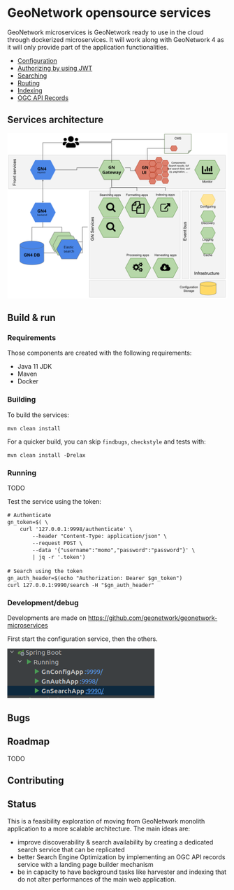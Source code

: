 # GeoNetwork opensource services

GeoNetwork microservices is GeoNetwork ready to use in the cloud through dockerized microservices. It will work along with GeoNetwork 4 as it will only provide part of the application functionalities.

* [Configuration](configuring/README.md)
* [Authorizing by using JWT](authorizing/README.md)
* [Searching](authorizing/README.md)
* [Routing](routing/README.md)
* [Indexing](indexing/README.md)
* [OGC API Records](ogc-api-records/README.md)


## Services architecture

![Start services](doc/img/gnmicroservices.svg)

## Build & run

### Requirements

Those components are created with the following requirements:
* Java 11 JDK
* Maven
* Docker

### Building

To build the services:

```shell script
mvn clean install
```

For a quicker build, you can skip `findbugs`, `checkstyle` and tests with:

```shell script
mvn clean install -Drelax
```

### Running

TODO

Test the service using the token:

```shell script
# Authenticate
gn_token=$( \
    curl '127.0.0.1:9998/authenticate' \
        --header "Content-Type: application/json" \
        --request POST \
        --data '{"username":"momo","password":"password"}' \
        | jq -r '.token')

# Search using the token
gn_auth_header=$(echo "Authorization: Bearer $gn_token")
curl 127.0.0.1:9990/search -H "$gn_auth_header"
```



### Development/debug

Developments are made on https://github.com/geonetwork/geonetwork-microservices

First start the configuration service, then the others.

![Start services](doc/img/springboot-services-start.png)

## Bugs

## Roadmap

TODO

## Contributing

## Status

This is a feasibility exploration of moving from GeoNetwork monolith application to a more scalable architecture. The main ideas are:
* improve discoverability & search availability by creating a dedicated search service that can be replicated
* better Search Engine Optimization by implementing an OGC API records service with a landing page builder mechanism
* be in capacity to have background tasks like harvester and indexing that do not alter performances of the main web application.

